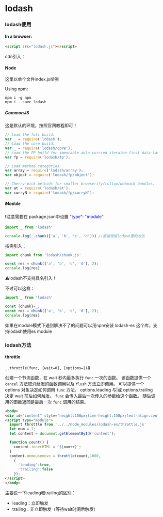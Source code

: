 # lodash





### lodash使用



#### In a browser:

```html
<script src="lodash.js"></script>
```



cdn引入：

<script src="https://www.jsdelivr.com/package/npm/lodash"></script>



#### Node

这里以单个文件index.js举例

Using npm:

```shell
npm i -g npm
npm i --save lodash
```



##### CommonJS

这是默认的环境，按照官网教程即可！

```js
// Load the full build.
var _ = require('lodash');
// Load the core build.
var _ = require('lodash/core');
// Load the FP build for immutable auto-curried iteratee-first data-last methods.
var fp = require('lodash/fp');

// Load method categories.
var array = require('lodash/array');
var object = require('lodash/fp/object');

// Cherry-pick methods for smaller browserify/rollup/webpack bundles.
var at = require('lodash/at');
var curryN = require('lodash/fp/curryN');
```



##### Module



❗️注意需要在 package.json中设置  <span style='color:blue;'>"type": "module"</span>



```js
import _ from 'lodash'

console.log(_.chunk(['a', 'b', 'c', 'd'])) //直接使用lodash里的方法
```



按需引入：

```js
import chunk from 'lodash/chunk.js'

const res = chunk(['a', 'b', 'c', 'd'], 2);
console.log(res)
```



⚠️lodash不支持具名引入！

不过可以这样：

```js
import _ from 'lodash'

const {chunk}=_;
const res = chunk(['a', 'b', 'c', 'd'], 2);
console.log(res)
```



如果在module模式下遇到解决不了的问题可以用npm安装 lodash-es 这个库，支持lodash使用es module





### lodash方法



#### throttle

`_.throttle(func, [wait=0], [options=])`[#](https://www.lodashjs.com/docs/lodash.throttle#_throttlefunc-wait0-options)

创建一个节流函数，在 wait 秒内最多执行 `func` 一次的函数。 该函数提供一个 `cancel` 方法取消延迟的函数调用以及 `flush` 方法立即调用。 可以提供一个 options 对象决定如何调用 `func` 方法， options.leading 与|或 options.trailing 决定 wait 前后如何触发。 `func` 会传入最后一次传入的参数给这个函数。 随后调用的函数返回是最后一次 `func` 调用的结果。



```html
<body>
<div id="content" style="height:150px;line-height:150px;text-align:center; color: #fff;background-color:#ccc;font-size:80px;"></div>
<script type="module">
  import throttle from '../../node_modules/lodash-es/throttle.js'
  let num = 1;
  let content = document.getElementById('content');

  function count() {
    content.innerHTML = `${num++}`;
  }
  content.onmousemove = throttle(count,1000,
    {
      'leading':true,
      'trailing':false
    });
</script>
</body>
```

主要说一下leading和trailing的区别：

* leading：立即触发
* trailing：非立即触发（等待wait时间后触发）









